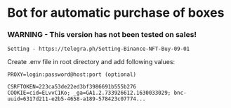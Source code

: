 # Bot for automatic purchase of boxes

### WARNING -  This version has not been tested on sales!

```text
Setting - https://telegra.ph/Setting-Binance-NFT-Buy-09-01
```

Create .env file in root directory and add following values:
```dotenv
PROXY=login:password@host:port (optional)

CSRFTOKEN=223ca53de22ed3bf3986691b555b276
COOKIE=cid=ELvvC1Ko; _ga=GA1.2.733926612.1630033029; bnc-uuid=6317d211-e2b5-4658-a189-578423c07774...
```